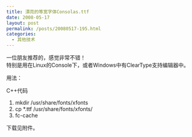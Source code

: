 ```yaml
---
title: 漂亮的等宽字体Consolas.ttf
date: 2008-05-17
layout: post
permalink: /posts/20080517-195.html
categories:
  - 其他技术
---
```

一位朋友推荐的，感觉非常不错！  
特别是用在Linux的Console下，或者Windows中有ClearType支持编辑器中。

用法：

<div class="codeText">
  <div class="codeHead">
    C++代码
  </div>
  
  <ol start="1" class="dp-cpp">
    <li class="alt">
      <span><span>mkdir&nbsp;/usr/share/fonts/xfonts&nbsp;&nbsp;</span></span>
    </li>
    <li class="">
      <span>cp&nbsp;*.ttf&nbsp;/usr/share/fonts/xfonts/&nbsp;&nbsp;</span>
    </li>
    <li class="alt">
      <span>fc-cache&nbsp;&nbsp;</span>
    </li>
  </ol>
</div>

下载见附件。